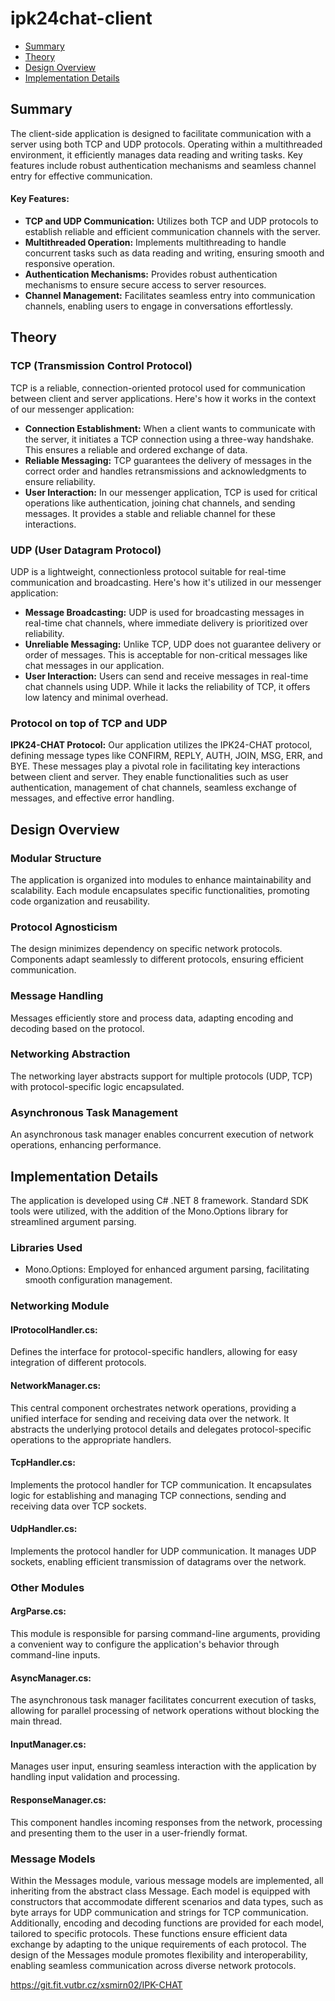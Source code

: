 # ipk24chat-client

  * [Summary](#summary)
  * [Theory](#theory)
  * [Design Overview](#design-overview)
  * [Implementation Details](#implementation-details)

[//]: # (  * [Testing]&#40;#testing&#41;)

[//]: # (  * [Bibliography]&#40;#bibliography&#41;)

## Summary
The client-side application is designed to facilitate communication with a server
using both TCP and UDP protocols. Operating within a multithreaded environment, 
it efficiently manages data reading and writing tasks. Key features include robust 
authentication mechanisms and seamless channel entry for effective communication.

#### Key Features:
- **TCP and UDP Communication:** Utilizes both TCP and UDP protocols to establish reliable and efficient communication channels with the server.
- **Multithreaded Operation:** Implements multithreading to handle concurrent tasks such as data reading and writing, ensuring smooth and responsive operation.
- **Authentication Mechanisms:** Provides robust authentication mechanisms to ensure secure access to server resources.
- **Channel Management:** Facilitates seamless entry into communication channels, enabling users to engage in conversations effortlessly.


## Theory

### TCP (Transmission Control Protocol)
TCP is a reliable, connection-oriented protocol used for communication between client and server applications. Here's how it works in the context of our messenger application:

- **Connection Establishment:** When a client wants to communicate with the server, it 
initiates a TCP connection using a three-way handshake. This ensures a reliable and ordered 
exchange of data.
- **Reliable Messaging:** TCP guarantees the delivery of messages in the correct order and 
handles retransmissions and acknowledgments to ensure reliability.
- **User Interaction:** In our messenger application, TCP is used for critical operations
like authentication, joining chat channels, and sending messages. It provides a stable and 
reliable channel for these interactions.

### UDP (User Datagram Protocol)
UDP is a lightweight, connectionless protocol suitable for real-time communication and broadcasting. Here's how it's utilized in our messenger application:

- **Message Broadcasting:** UDP is used for broadcasting messages in real-time chat channels, 
where immediate delivery is prioritized over reliability.
- **Unreliable Messaging:** Unlike TCP, UDP does not guarantee delivery or order of messages. 
This is acceptable for non-critical messages like chat messages in our application.
- **User Interaction:** Users can send and receive messages in real-time chat channels using UDP.
While it lacks the reliability of TCP, it offers low latency and minimal overhead.

### Protocol on top of TCP and UDP
**IPK24-CHAT Protocol:** Our application utilizes the IPK24-CHAT protocol, defining message 
types like CONFIRM, REPLY, AUTH, JOIN, MSG, ERR, and BYE. These messages play a pivotal role 
in facilitating key interactions between client and server. They enable functionalities such
as user authentication, management of chat channels, seamless exchange of messages, and 
effective error handling.


## Design Overview
### Modular Structure
The application is organized into modules to enhance maintainability and scalability. Each module encapsulates specific functionalities, promoting code organization and reusability.

### Protocol Agnosticism
The design minimizes dependency on specific network protocols. Components adapt seamlessly to different protocols, ensuring efficient communication.
### Message Handling
Messages efficiently store and process data, adapting encoding and decoding based on the protocol.
### Networking Abstraction
The networking layer abstracts support for multiple protocols (UDP, TCP) with protocol-specific logic encapsulated.
### Asynchronous Task Management
An asynchronous task manager enables concurrent execution of network operations, enhancing performance.



## Implementation Details
The application is developed using C# .NET 8 framework. Standard SDK tools were utilized, with the addition of the Mono.Options library for streamlined argument parsing.
### Libraries Used
 - Mono.Options: Employed for enhanced argument parsing, facilitating smooth configuration management.

### Networking Module
#### IProtocolHandler.cs: 
Defines the interface for protocol-specific handlers, allowing for easy integration of different protocols.

#### NetworkManager.cs: 
This central component orchestrates network operations, providing a unified interface for sending and receiving data over the network. It abstracts the underlying protocol details and delegates protocol-specific operations to the appropriate handlers.

#### TcpHandler.cs: 
Implements the protocol handler for TCP communication. It encapsulates logic for establishing and managing TCP connections, sending and receiving data over TCP sockets.

#### UdpHandler.cs: 
Implements the protocol handler for UDP communication. It manages UDP sockets, enabling efficient transmission of datagrams over the network.

### Other Modules
#### ArgParse.cs: 
This module is responsible for parsing command-line arguments, providing a convenient way to configure the application's behavior through command-line inputs.

#### AsyncManager.cs: 
The asynchronous task manager facilitates concurrent execution of tasks, allowing for parallel processing of network operations without blocking the main thread.

#### InputManager.cs: 
Manages user input, ensuring seamless interaction with the application by handling input validation and processing.

#### ResponseManager.cs: 

This component handles incoming responses from the network, processing and presenting them to the user in a user-friendly format.
### Message Models
Within the Messages module, various message models are implemented, all inheriting from the abstract class Message. Each model is equipped with constructors that accommodate different scenarios and data types, such as byte arrays for UDP communication and strings for TCP communication. Additionally, encoding and decoding functions are provided for each model, tailored to specific protocols. These functions ensure efficient data exchange by adapting to the unique requirements of each protocol.
The design of the Messages module promotes flexibility and interoperability, enabling seamless communication across diverse network protocols.

[//]: # (## Testing)
[//]: # (The testing section outlines the approach taken to validate and verify the implemented functionality. It includes details on test cases, test scenarios, and the results of testing to ensure the reliability and robustness of the application.)

[//]: # (## Bibliography)
[//]: # (The bibliography provides a list of all sources used during the development of the application. It includes references to relevant textbooks, articles, and online resources consulted for theoretical background, implementation techniques, or troubleshooting.)
https://git.fit.vutbr.cz/xsmirn02/IPK-CHAT
